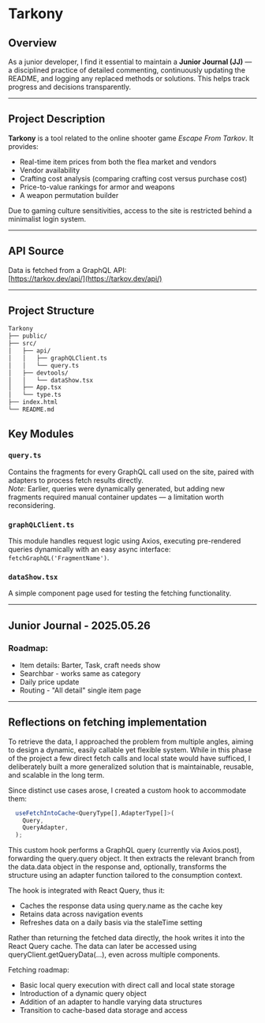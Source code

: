 # Tarkony

## Overview

As a junior developer, I find it essential to maintain a **Junior Journal (JJ)** — a disciplined practice of detailed commenting, continuously updating the README, and logging any replaced methods or solutions. This helps track progress and decisions transparently.

---

## Project Description

**Tarkony** is a tool related to the online shooter game *Escape From Tarkov*. It provides:

- Real-time item prices from both the flea market and vendors  
- Vendor availability  
- Crafting cost analysis (comparing crafting cost versus purchase cost)  
- Price-to-value rankings for armor and weapons  
- A weapon permutation builder  

Due to gaming culture sensitivities, access to the site is restricted behind a minimalist login system.

---

## API Source

Data is fetched from a GraphQL API:  
[https://tarkov.dev/api/](https://tarkov.dev/api/)

---

## Project Structure

```bash
Tarkony
├── public/
├── src/
│   ├── api/
│   │   ├── graphQLClient.ts
│   │   └── query.ts
│   ├── devtools/
│   │   └── dataShow.tsx
│   ├── App.tsx
│   └── type.ts
├── index.html
└── README.md
```
## Key Modules

### `query.ts`

Contains the fragments for every GraphQL call used on the site, paired with adapters to process fetch results directly.  
*Note:* Earlier, queries were dynamically generated, but adding new fragments required manual container updates — a limitation worth reconsidering.

### `graphQLClient.ts`

This module handles request logic using Axios, executing pre-rendered queries dynamically with an easy async interface: `fetchGraphQL('FragmentName')`.

### `dataShow.tsx`

A simple component page used for testing the fetching functionality.

---

## Junior Journal - 2025.05.26

### Roadmap:

- Item details: Barter, Task, craft needs show 
- Searchbar - works same as category
- Daily price update
- Routing - "All detail" single item page

---

## Reflections on fetching implementation

To retrieve the data, I approached the problem from multiple angles, aiming to design a dynamic, easily callable yet flexible system. While in this phase of the project a few direct fetch calls and local state would have sufficed, I deliberately built a more generalized solution that is maintainable, reusable, and scalable in the long term.

Since distinct use cases arose, I created a custom hook to accommodate them:

```typescript
  useFetchIntoCache<QueryType[],AdapterType[]>(
    Query,
    QueryAdapter,
  );
```

This custom hook performs a GraphQL query (currently via Axios.post), forwarding the query.query object. It then extracts the relevant branch from the data.data object in the response and, optionally, transforms the structure using an adapter function tailored to the consumption context.

The hook is integrated with React Query, thus it:

- Caches the response data using query.name as the cache key
- Retains data across navigation events
- Refreshes data on a daily basis via the staleTime setting

Rather than returning the fetched data directly, the hook writes it into the React Query cache. The data can later be accessed using queryClient.getQueryData(...), even across multiple components.

Fetching roadmap:

- Basic local query execution with direct call and local state storage
- Introduction of a dynamic query object
- Addition of an adapter to handle varying data structures
- Transition to cache-based data storage and access


